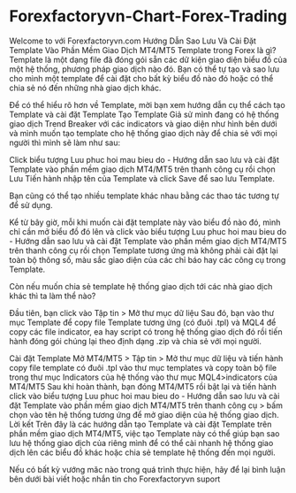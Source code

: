 # Forexfactoryvn-Chart-Forex-Trading
Welcome to với Forexfactoryvn.com
Hướng Dẫn Sao Lưu Và Cài Đặt Template Vào Phần Mềm Giao Dịch MT4/MT5 Template trong Forex là gì? Template là một dạng file đã đóng gói sẵn các dữ kiện giao diện biểu đồ của một hệ thống, phương pháp giao dịch nào đó. Bạn có thể tự tạo và sao lưu cho mình một template để cài đặt cho bất kỳ biểu đồ nào đó hoặc có thể chia sẻ nó đến những nhà giao dịch khác.

Để có thể hiểu rõ hơn về Template, mời bạn xem hướng dẫn cụ thể cách tạo Template và cài đặt Template Tạo Template Giả sử mình đang có hệ thống giao dịch Trend Breaker với các indicators và giao diện như hình bên dưới và mình muốn tạo template cho hệ thống giao dịch này để chia sẻ với mọi người thì mình sẽ làm như sau:

Click biểu tượng Luu phuc hoi mau bieu do - Hướng dẫn sao lưu và cài đặt Template vào phần mềm giao dịch MT4/MT5 trên thanh công cụ rồi chọn Lưu Tiến hành nhập tên của Template và click Save để sao lưu Template.

Bạn cũng có thể tạo nhiều template khác nhau bằng các thao tác tương tự để sử dụng.

Kể từ bây giờ, mỗi khi muốn cài đặt template này vào biểu đồ nào đó, mình chỉ cần mở biểu đồ đó lên và click vào biểu tượng Luu phuc hoi mau bieu do - Hướng dẫn sao lưu và cài đặt Template vào phần mềm giao dịch MT4/MT5 trên thanh công cụ rồi chọn Template tương ứng mà không phải cài đặt lại toàn bộ thông số, màu sắc giao diện của các chỉ báo hay các công cụ trong Template.

Còn nếu muốn chia sẻ template hệ thống giao dịch tới các nhà giao dịch khác thì ta làm thể nào?

Đầu tiên, bạn click vào Tập tin > Mở thư mục dữ liệu Sau đó, bạn vào thư mục Template để copy file Template tương ứng (có đuôi .tpl) và MQL4 để copy các file indicator, ea hay script có trong hệ thống giao dịch đó rồi tiến hành đóng gói chúng lại theo định dạng .zip và chia sẻ với mọi người.

Cài đặt Template Mở MT4/MT5 > Tập tin > Mở thư mục dữ liệu và tiến hành copy file template có đuôi .tpl vào thư mục templates và copy toàn bộ file trong thư mục Indicators của hệ thống vào thư mục MQL4>indicators của MT4/MT5 Sau khi hoàn thành, bạn đóng MT4/MT5 rồi bật lại và tiến hành click vào biểu tượng Luu phuc hoi mau bieu do - Hướng dẫn sao lưu và cài đặt Template vào phần mềm giao dịch MT4/MT5 trên thanh công cụ > bấm chọn vào tên hệ thống tương ứng để mở giao diện của hệ thống giao dịch. Lời kết Trên đây là các hướng dẫn tạo Template và cài đặt Template trên phần mềm giao dịch MT4/MT5, việc tạo Template này có thể giúp bạn sao lưu hệ thống giao dịch của riêng mình để có thể cài nhanh hệ thống giao dịch lên các biểu đồ khác hoặc chia sẻ template hệ thống đến mọi người.

Nếu có bất kỳ vướng măc nào trong quá trình thực hiện, hãy để lại bình luận bên dưới bài viết hoặc nhắn tin cho Forexfactoryvn suport
